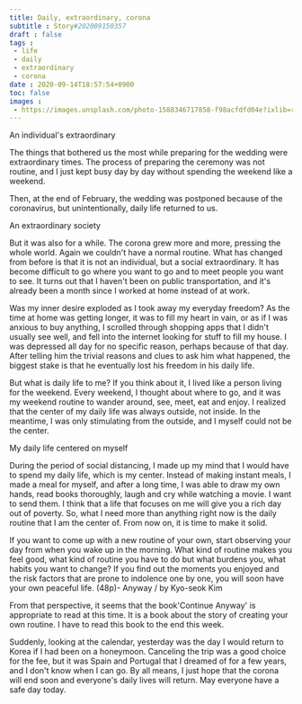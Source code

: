```yaml
---
title: Daily, extraordinary, corona
subtitle : Story#202009150357
draft : false
tags :
 - life
 - daily
 - extraordinary
 - corona
date : 2020-09-14T18:57:54+0900
toc: false
images : 
 - https://images.unsplash.com/photo-1588346717858-f98acfdfd04e?ixlib=rb-1.2.1&q=80&fm=jpg&crop=entropy&cs=tinysrgb&w=1080&fit=max&ixid=eyJhcHBfaWQiOjE1NTU0OX0
---
```


An individual's extraordinary  

The things that bothered us the most while preparing for the wedding were extraordinary times. The process of preparing the ceremony was not routine, and I just kept busy day by day without spending the weekend like a weekend.  

Then, at the end of February, the wedding was postponed because of the coronavirus, but unintentionally, daily life returned to us.  

An extraordinary society  

But it was also for a while. The corona grew more and more, pressing the whole world. Again we couldn't have a normal routine. What has changed from before is that it is not an individual, but a social extraordinary. It has become difficult to go where you want to go and to meet people you want to see. It turns out that I haven't been on public transportation, and it's already been a month since I worked at home instead of at work.  

Was my inner desire exploded as I took away my everyday freedom? As the time at home was getting longer, it was to fill my heart in vain, or as if I was anxious to buy anything, I scrolled through shopping apps that I didn't usually see well, and fell into the internet looking for stuff to fill my house. I was depressed all day for no specific reason, perhaps because of that day. After telling him the trivial reasons and clues to ask him what happened, the biggest stake is that he eventually lost his freedom in his daily life.  

But what is daily life to me? If you think about it, I lived like a person living for the weekend. Every weekend, I thought about where to go, and it was my weekend routine to wander around, see, meet, eat and enjoy. I realized that the center of my daily life was always outside, not inside. In the meantime, I was only stimulating from the outside, and I myself could not be the center.  

My daily life centered on myself  

During the period of social distancing, I made up my mind that I would have to spend my daily life, which is my center. Instead of making instant meals, I made a meal for myself, and after a long time, I was able to draw my own hands, read books thoroughly, laugh and cry while watching a movie. I want to send them. I think that a life that focuses on me will give you a rich day out of poverty. So, what I need more than anything right now is the daily routine that I am the center of. From now on, it is time to make it solid.  

If you want to come up with a new routine of your own, start observing your day from when you wake up in the morning. What kind of routine makes you feel good, what kind of routine you have to do but what burdens you, what habits you want to change? If you find out the moments you enjoyed and the risk factors that are prone to indolence one by one, you will soon have your own peaceful life. (48p)- Anyway / by Kyo-seok Kim  

From that perspective, it seems that the book'Continue Anyway' is appropriate to read at this time. It is a book about the story of creating your own routine. I have to read this book to the end this week.  

Suddenly, looking at the calendar, yesterday was the day I would return to Korea if I had been on a honeymoon. Canceling the trip was a good choice for the fee, but it was Spain and Portugal that I dreamed of for a few years, and I don't know when I can go. By all means, I just hope that the corona will end soon and everyone's daily lives will return. May everyone have a safe day today.  

